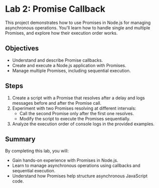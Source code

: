 # Lab 2: Promise Callback

This project demonstrates how to use Promises in Node.js for managing asynchronous operations. You'll learn how to handle single and multiple Promises, and explore how their execution order works.

## Objectives

- Understand and describe Promise callbacks.
- Create and execute a Node.js application with Promises.
- Manage multiple Promises, including sequential execution.

## Steps

1. Create a script with a Promise that resolves after a delay and logs messages before and after the Promise call.
2. Experiment with two Promises resolving at different intervals:
   - Call the second Promise only after the first one resolves.
   - Modify the script to execute the Promises sequentially.
3. Analyze the execution order of console logs in the provided examples.

## Summary

By completing this lab, you will:

- Gain hands-on experience with Promises in Node.js.
- Learn to manage asynchronous operations using callbacks and sequential execution.
- Understand how Promises help structure asynchronous JavaScript code.